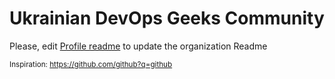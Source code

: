 # Ukrainian DevOps Geeks Community

Please, edit [Profile readme](profile/README.md) to update the organization Readme

<sub>Inspiration: https://github.com/github?q=github</sub>
